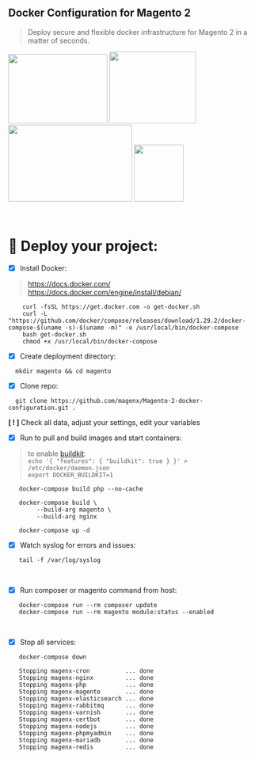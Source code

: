 ## Docker Configuration for Magento 2  
> Deploy secure and flexible docker infrastructure for Magento 2 in a matter of seconds.

<img src="https://user-images.githubusercontent.com/1591200/117845471-7abda280-b278-11eb-8c88-db3fa307ae40.jpeg" width="200" height="140"> <img src="https://user-images.githubusercontent.com/1591200/139601566-f4a62101-1ead-462e-a360-6397437de5cb.png" width="175" height="145"> <img src="https://user-images.githubusercontent.com/1591200/118028531-158ead80-b35b-11eb-8957-636de16ada34.png" width="250" height="155">
<img src="https://user-images.githubusercontent.com/1591200/130320410-91749ce8-5af1-4802-af25-ffb36e7ded98.png" width="100" height="115">  

<br />

# :rocket: Deploy your project:
- [x] Install Docker:
> https://docs.docker.com/
> https://docs.docker.com/engine/install/debian/
```
    curl -fsSL https://get.docker.com -o get-docker.sh
    curl -L "https://github.com/docker/compose/releases/download/1.29.2/docker-compose-$(uname -s)-$(uname -m)" -o /usr/local/bin/docker-compose
    bash get-docker.sh
    chmod +x /usr/local/bin/docker-compose
```
- [x] Create deployment directory:  
```
  mkdir magento && cd magento
```
- [x] Clone repo:  
> 
```
  git clone https://github.com/magenx/Magento-2-docker-configuration.git .
```
> 
**[ ! ]** Check all data, adjust your settings, edit your variables  
- [x] Run to pull and build images and start containers:
> to enable [buildkit](https://docs.docker.com/develop/develop-images/build_enhancements/):  
>    ```echo '{ "features": { "buildkit": true } }' > /etc/docker/daemon.json```  
>    ```export DOCKER_BUILDKIT=1```  

```
   docker-compose build php --no-cache
   
   docker-compose build \
        --build-arg magento \
        --build-arg nginx
        
   docker-compose up -d
```
- [x] Watch syslog for errors and issues:
```
   tail -f /var/log/syslog
```

<br />

- [x] Run composer or magento command from host:
```
   docker-compose run --rm composer update
   docker-compose run --rm magento module:status --enabled
```

<br />

- [x] Stop all services:
```
   docker-compose down
   
   Stopping magenx-cron          ... done
   Stopping magenx-nginx         ... done
   Stopping magenx-php           ... done
   Stopping magenx-magento       ... done
   Stopping magenx-elasticsearch ... done
   Stopping magenx-rabbitmq      ... done
   Stopping magenx-varnish       ... done
   Stopping magenx-certbot       ... done
   Stopping magenx-nodejs        ... done
   Stopping magenx-phpmyadmin    ... done
   Stopping magenx-mariadb       ... done
   Stopping magenx-redis         ... done
```
